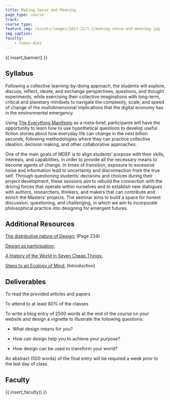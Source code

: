 ```yaml
---
title: Making Sense and Meaning
page_type: course
track:
course_type:
feature_img: /assets/images/2021-22/t-2/making-sense-and-meaning.jpg
img_caption: 
faculty: 
    - tomas-diez
---
```


{{ insert_banner() }}

## Syllabus

Following a collective learning-by-doing approach, the students will explore, discuss, reflect, ideate, and exchange perspectives, questions, and thought experiments, while exercising their collective imaginations with long-term, critical and planetary mindsets to navigate the complexity, scale, and speed of change of the multidimensional implications that the digital economy has in the environmental emergency.

Using [The Everything Manifesto](https://www.iam-internet.com/everything) as a meta-brief, participants will have the opportunity to learn how to use hypothetical questions to develop useful fiction stories about how everyday life can change in the next billion seconds, following methodologies where they can practice collective ideation, decision making, and other collaborative approaches.

One of the main goals of MDEF is to align students’ purpose with their skills, interests, and capabilities, in order to provide all the necessary means to become agents of change. In times of transition, exposure to excessive noise and information lead to uncertainty and disconnection from the true self. Through questioning students’ decisions and choices during their project development, these sessions aim to rebuild the connection with the driving forces that operate within ourselves and to establish new dialogues with authors, researchers, thinkers, and makers that can contribute and enrich the Masters’ projects. The seminar aims to build a space for honest discussion, questioning, and challenging, in which we aim to incorporate philosophical practice into designing for emergent futures.

## Additional Resources

[The distributive nature of Design:](https://distributeddesign.eu/wp-content/uploads/2021/10/This-Is-Distributed-Design-Book-by-Distributed-Design-Platform.pdf)
(Page 234)

[Design as participation:](https://jods.mitpress.mit.edu/pub/design-as-participation/release/1 )

[A History of the World in Seven Cheap Things:](https://www.researchgate.net/publication/319143816_A_History_of_the_World_in_Seven_Cheap_Things)

[Steps to an Ecology of Mind:](https://ejcj.orfaleacenter.ucsb.edu/wp-content/uploads/2017/06/1972.-Gregory-Bateson-Steps-to-an-Ecology-of-Mind.pdf )
(Introduction)

## Deliverables

To read the provided articles and papers

To attend to at least 80% of the classes

To write a blog entry of 2500 words at the end of the course on your website and design a vignette to illustrate the following questions:

- What design means for you?

- How can design help you to achieve your purpose?

- How design can be used to transform your world?

An abstract (500 words) of the final entry will be required a week prior to the last day of class.

## Faculty

{{ insert_faculty() }}